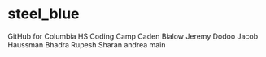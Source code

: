 # steel_blue
GitHub for Columbia HS Coding Camp
Caden Bialow
Jeremy Dodoo
Jacob Haussman
Bhadra Rupesh
Sharan
andrea
main
